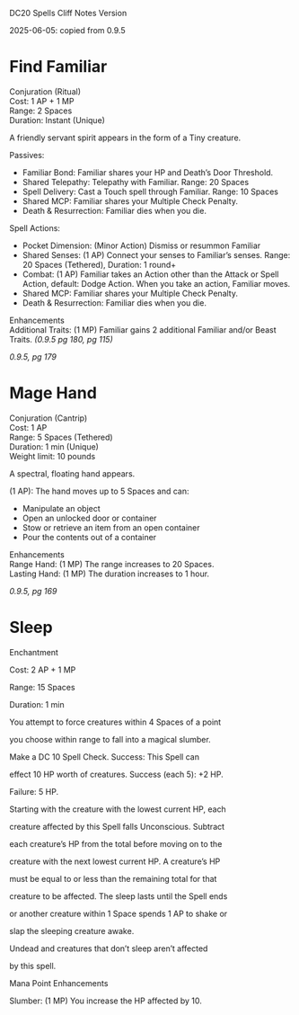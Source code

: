 DC20 Spells Cliff Notes Version

2025-06-05: copied from 0.9.5

# Find Familiar

Conjuration (Ritual)  
Cost: 1 AP + 1 MP  
Range: 2 Spaces  
Duration: Instant (Unique)

A friendly servant spirit appears in the form of a Tiny creature.

Passives:

-   Familiar Bond: Familiar shares your HP and Death’s Door Threshold.
-   Shared Telepathy: Telepathy with Familiar. Range: 20 Spaces
-   Spell Delivery: Cast a Touch spell through Familiar. Range: 10 Spaces
-   Shared MCP: Familiar shares your Multiple Check Penalty.
-   Death & Resurrection: Familiar dies when you die.

Spell Actions:

-   Pocket Dimension: (Minor Action) Dismiss or resummon Familiar
-   Shared Senses: (1 AP) Connect your senses to Familiar’s senses. Range: 20 Spaces (Tethered), Duration: 1 round+
-   Combat: (1 AP) Familiar takes an Action other than the Attack or Spell Action, default: Dodge Action. When you take an action, Familiar moves.
-   Shared MCP: Familiar shares your Multiple Check Penalty.
-   Death & Resurrection: Familiar dies when you die.

Enhancements  
Additional Traits: (1 MP) Familiar gains 2 additional Familiar and/or Beast Traits. *(0.9.5 pg 180, pg 115)*

*0.9.5, pg 179*

# Mage Hand

Conjuration (Cantrip)  
Cost: 1 AP  
Range: 5 Spaces (Tethered)  
Duration: 1 min (Unique)  
Weight limit: 10 pounds

A spectral, floating hand appears.

(1 AP): The hand moves up to 5 Spaces and can:

-   Manipulate an object
-   Open an unlocked door or container
-   Stow or retrieve an item from an open container
-   Pour the contents out of a container

Enhancements  
Range Hand: (1 MP) The range increases to 20 Spaces.  
Lasting Hand: (1 MP) The duration increases to 1 hour.

*0.9.5, pg 169*

# Sleep

Enchantment

Cost: 2 AP + 1 MP

Range: 15 Spaces

Duration: 1 min

You attempt to force creatures within 4 Spaces of a point

you choose within range to fall into a magical slumber.

Make a DC 10 Spell Check. Success: This Spell can

effect 10 HP worth of creatures. Success (each 5): +2 HP.

Failure: 5 HP.

Starting with the creature with the lowest current HP, each

creature affected by this Spell falls Unconscious. Subtract

each creature’s HP from the total before moving on to the

creature with the next lowest current HP. A creature’s HP

must be equal to or less than the remaining total for that

creature to be affected. The sleep lasts until the Spell ends

or another creature within 1 Space spends 1 AP to shake or

slap the sleeping creature awake.

Undead and creatures that don’t sleep aren’t affected

by this spell.

Mana Point Enhancements

Slumber: (1 MP) You increase the HP affected by 10.
